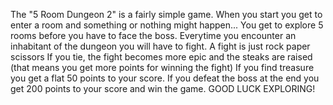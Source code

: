 The "5 Room Dungeon 2" is a fairly simple game.
When you start you get to enter a room and something or nothing might happen...
You get to explore 5 rooms before you have to face the boss.
Everytime you encounter an inhabitant of the dungeon you will have to fight.
A fight is just rock paper scissors
If you tie, the fight becomes more epic and the steaks are raised (that means you get more points for winning the fight)
If you find treasure you get a flat 50 points to your score.
If you defeat the boss at the end you get 200 points to your score and win the game.
GOOD LUCK EXPLORING!